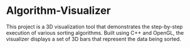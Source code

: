 # Algorithm-Visualizer
This project is a 3D visualization tool that demonstrates the step-by-step execution of various sorting algorithms. Built using C++ and OpenGL, the visualizer displays a set of 3D bars that represent the data being sorted. 
